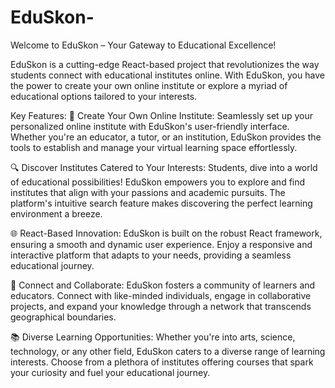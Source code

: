 # EduSkon-
Welcome to EduSkon – Your Gateway to Educational Excellence!

EduSkon is a cutting-edge React-based project that revolutionizes the way students connect with educational institutes online. With EduSkon, you have the power to create your own online institute or explore a myriad of educational options tailored to your interests.

Key Features:
🚀 Create Your Own Online Institute:
Seamlessly set up your personalized online institute with EduSkon's user-friendly interface. Whether you're an educator, a tutor, or an institution, EduSkon provides the tools to establish and manage your virtual learning space effortlessly.

🔍 Discover Institutes Catered to Your Interests:
Students, dive into a world of educational possibilities! EduSkon empowers you to explore and find institutes that align with your passions and academic pursuits. The platform's intuitive search feature makes discovering the perfect learning environment a breeze.

🌐 React-Based Innovation:
EduSkon is built on the robust React framework, ensuring a smooth and dynamic user experience. Enjoy a responsive and interactive platform that adapts to your needs, providing a seamless educational journey.

🤝 Connect and Collaborate:
EduSkon fosters a community of learners and educators. Connect with like-minded individuals, engage in collaborative projects, and expand your knowledge through a network that transcends geographical boundaries.

📚 Diverse Learning Opportunities:
Whether you're into arts, science, technology, or any other field, EduSkon caters to a diverse range of learning interests. Choose from a plethora of institutes offering courses that spark your curiosity and fuel your educational journey.
